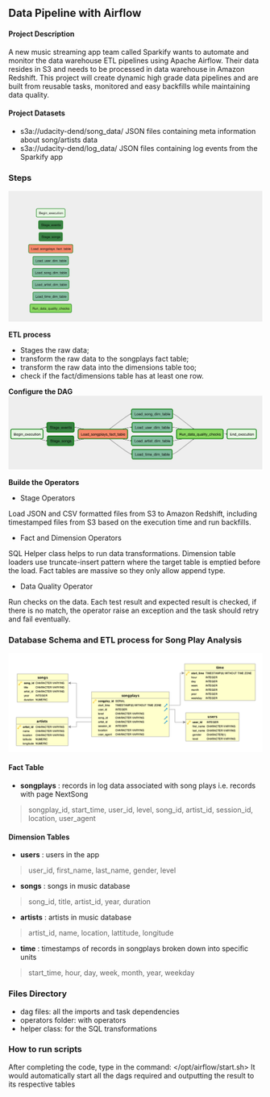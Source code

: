 ## Data Pipeline with Airflow

#### Project Description

A new music streaming app team called Sparkify wants to automate and monitor the data warehouse ETL pipelines using Apache Airflow. Their data resides in S3 and needs to be processed in data warehouse in Amazon Redshift. This project will create dynamic high grade data pipelines and are built from reusable tasks, monitored and easy backfills while maintaining data quality.


#### Project Datasets

- s3a://udacity-dend/song_data/
JSON files containing meta information about song/artists data
- s3a://udacity-dend/log_data/ 
JSON files containing log events from the Sparkify app


### Steps

![DAG](DAG.png)

**ETL process**
- Stages the raw data;
- transform the raw data to the songplays fact table;
- transform the raw data into the dimensions table too;
- check if the fact/dimensions table has at least one row.
   

**Configure the DAG**
![example DAG](example-dag.png) 


**Builde the Operators**
- Stage Operators

Load JSON and CSV formatted files from S3 to Amazon Redshift, including timestamped files from S3 based on the execution time and run backfills.

- Fact and Dimension Operators

SQL Helper class helps to run data transformations. Dimension table loaders use truncate-insert pattern where the target table is emptied before the load. Fact tables are massive so they only allow append type.

- Data Quality Operator

Run checks on the data. Each test result and expected result is checked, if there is no match, the operator raise an exception and the task should retry and fail eventually.


### Database Schema and ETL process for Song Play Analysis 

![Song_ERD](Song_ERD.png)


#### Fact Table
- **songplays** : records in log data associated with song plays i.e. records with page NextSong
> songplay_id, start_time, user_id, level, song_id, artist_id, session_id, location, user_agent

#### Dimension Tables
- **users** : users in the app
> user_id, first_name, last_name, gender, level

- **songs** : songs in music database
> song_id, title, artist_id, year, duration

- **artists** : artists in music database
> artist_id, name, location, lattitude, longitude

- **time** : timestamps of records in songplays broken down into specific units
> start_time, hour, day, week, month, year, weekday


### Files Directory
- dag files: all the imports and task dependencies
- operators folder: with operators
- helper class: for the SQL transformations


### How to run scripts
After completing the code, type in the command: 
</opt/airflow/start.sh>
It would automatically start all the dags required and outputting the result to its respective tables  



